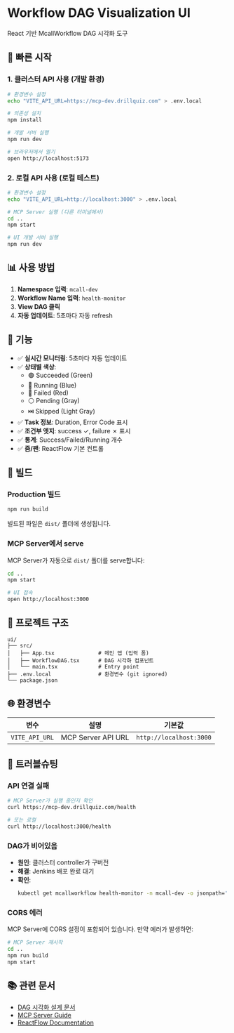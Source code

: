 # Workflow DAG Visualization UI

React 기반 McallWorkflow DAG 시각화 도구

## 🚀 빠른 시작

### 1. 클러스터 API 사용 (개발 환경)

```bash
# 환경변수 설정
echo "VITE_API_URL=https://mcp-dev.drillquiz.com" > .env.local

# 의존성 설치
npm install

# 개발 서버 실행
npm run dev

# 브라우저에서 열기
open http://localhost:5173
```

### 2. 로컬 API 사용 (로컬 테스트)

```bash
# 환경변수 설정
echo "VITE_API_URL=http://localhost:3000" > .env.local

# MCP Server 실행 (다른 터미널에서)
cd ..
npm start

# UI 개발 서버 실행
npm run dev
```

## 📊 사용 방법

1. **Namespace 입력**: `mcall-dev`
2. **Workflow Name 입력**: `health-monitor`
3. **View DAG 클릭**
4. **자동 업데이트**: 5초마다 자동 refresh

## 🎨 기능

- ✅ **실시간 모니터링**: 5초마다 자동 업데이트
- ✅ **상태별 색상**: 
  - 🟢 Succeeded (Green)
  - 🔵 Running (Blue)  
  - 🔴 Failed (Red)
  - ⚪ Pending (Gray)
  - ⏭️ Skipped (Light Gray)
- ✅ **Task 정보**: Duration, Error Code 표시
- ✅ **조건부 엣지**: success ✓, failure ✗ 표시
- ✅ **통계**: Success/Failed/Running 개수
- ✅ **줌/팬**: ReactFlow 기본 컨트롤

## 🔧 빌드

### Production 빌드

```bash
npm run build
```

빌드된 파일은 `dist/` 폴더에 생성됩니다.

### MCP Server에서 serve

MCP Server가 자동으로 `dist/` 폴더를 serve합니다:

```bash
cd ..
npm start

# UI 접속
open http://localhost:3000
```

## 📁 프로젝트 구조

```
ui/
├── src/
│   ├── App.tsx              # 메인 앱 (입력 폼)
│   ├── WorkflowDAG.tsx      # DAG 시각화 컴포넌트
│   └── main.tsx             # Entry point
├── .env.local               # 환경변수 (git ignored)
└── package.json
```

## 🌐 환경변수

| 변수 | 설명 | 기본값 |
|------|------|--------|
| `VITE_API_URL` | MCP Server API URL | `http://localhost:3000` |

## 🐛 트러블슈팅

### API 연결 실패

```bash
# MCP Server가 실행 중인지 확인
curl https://mcp-dev.drillquiz.com/health

# 또는 로컬
curl http://localhost:3000/health
```

### DAG가 비어있음

- **원인**: 클러스터 controller가 구버전
- **해결**: Jenkins 배포 완료 대기
- **확인**: 
  ```bash
  kubectl get mcallworkflow health-monitor -n mcall-dev -o jsonpath='{.status.dag}' | jq
  ```

### CORS 에러

MCP Server에 CORS 설정이 포함되어 있습니다. 만약 에러가 발생하면:

```bash
# MCP Server 재시작
cd ..
npm run build
npm start
```

## 📚 관련 문서

- [DAG 시각화 설계 문서](../../docs/DAG_VISUALIZATION_DESIGN.md)
- [MCP Server Guide](../../MCP_SERVER_GUIDE.md)
- [ReactFlow Documentation](https://reactflow.dev/)
